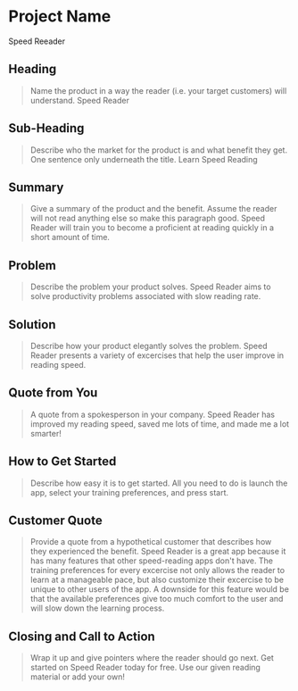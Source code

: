 # Project Name #
Speed Reeader
<!-- 
> This material was originally posted [here](http://www.quora.com/What-is-Amazons-approach-to-product-development-and-product-management). It is reproduced here for posterities sake.

There is an approach called "working backwards" that is widely used at Amazon. They work backwards from the customer, rather than starting with an idea for a product and trying to bolt customers onto it. While working backwards can be applied to any specific product decision, using this approach is especially important when developing new products or features.

For new initiatives a product manager typically starts by writing an internal press release announcing the finished product. The target audience for the press release is the new/updated product's customers, which can be retail customers or internal users of a tool or technology. Internal press releases are centered around the customer problem, how current solutions (internal or external) fail, and how the new product will blow away existing solutions.

If the benefits listed don't sound very interesting or exciting to customers, then perhaps they're not (and shouldn't be built). Instead, the product manager should keep iterating on the press release until they've come up with benefits that actually sound like benefits. Iterating on a press release is a lot less expensive than iterating on the product itself (and quicker!).

If the press release is more than a page and a half, it is probably too long. Keep it simple. 3-4 sentences for most paragraphs. Cut out the fat. Don't make it into a spec. You can accompany the press release with a FAQ that answers all of the other business or execution questions so the press release can stay focused on what the customer gets. My rule of thumb is that if the press release is hard to write, then the product is probably going to suck. Keep working at it until the outline for each paragraph flows. 

Oh, and I also like to write press-releases in what I call "Oprah-speak" for mainstream consumer products. Imagine you're sitting on Oprah's couch and have just explained the product to her, and then you listen as she explains it to her audience. That's "Oprah-speak", not "Geek-speak".

Once the project moves into development, the press release can be used as a touchstone; a guiding light. The product team can ask themselves, "Are we building what is in the press release?" If they find they're spending time building things that aren't in the press release (overbuilding), they need to ask themselves why. This keeps product development focused on achieving the customer benefits and not building extraneous stuff that takes longer to build, takes resources to maintain, and doesn't provide real customer benefit (at least not enough to warrant inclusion in the press release).
 -->
 
## Heading ##
  > Name the product in a way the reader (i.e. your target customers) will understand.
    Speed Reader

## Sub-Heading ##
  > Describe who the market for the product is and what benefit they get. One sentence only underneath the title.
    Learn Speed Reading

## Summary ##
  > Give a summary of the product and the benefit. Assume the reader will not read anything else so make this paragraph good.
    Speed Reader will train you to become a proficient at reading quickly in a short amount of time.

## Problem ##
  > Describe the problem your product solves.
    Speed Reader aims to solve productivity problems associated with slow reading rate.

## Solution ##
  > Describe how your product elegantly solves the problem.
    Speed Reader presents a variety of excercises that help the user improve in reading speed.

## Quote from You ##
  > A quote from a spokesperson in your company.
    Speed Reader has improved my reading speed, saved me lots of time, and made me a lot smarter!

## How to Get Started ##
  > Describe how easy it is to get started.
    All you need to do is launch the app, select your training preferences, and press start.

## Customer Quote ##
  > Provide a quote from a hypothetical customer that describes how they experienced the benefit.
    Speed Reader is a great app because it has many features that other speed-reading apps don't have. The training preferences
    for every excercise not only allows the reader to learn at a manageable pace, but also customize their excercise to be unique 
    to other users of the app. A downside for this feature would be that the available preferences give too much comfort to the 
    user and will slow down the learning process.

## Closing and Call to Action ##
  > Wrap it up and give pointers where the reader should go next.
    Get started on Speed Reader today for free. Use our given reading material or add your own!

